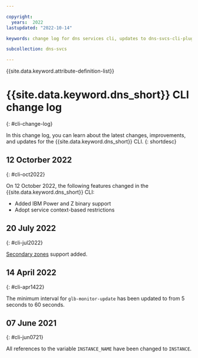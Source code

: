 ```yaml
---

copyright:
  years:  2022
lastupdated: "2022-10-14"

keywords: change log for dns services cli, updates to dns-svcs-cli-plugin

subcollection: dns-svcs

---
```


{{site.data.keyword.attribute-definition-list}}


# {{site.data.keyword.dns_short}} CLI change log
{: #cli-change-log}

In this change log, you can learn about the latest changes, improvements, and updates for the {{site.data.keyword.dns_short}} CLI.
{: shortdesc}

## 12 Octorber 2022
{: #cli-oct2022}

On 12 October 2022, the following features changed in the {{site.data.keyword.dns_short}} CLI:
- Added IBM Power and Z binary support
- Adopt service context-based restrictions

## 20 July 2022
{: #cli-jul2022}

[Secondary zones](/docs/dns-svcs?topic=dns-svcs-cli-plugin-dns-services-cli-commands#secondary-zones) support added.

## 14 April 2022
{: #cli-apr1422}

The minimum interval for `glb-monitor-update` has been updated to from 5 seconds to 60 seconds.

## 07 June 2021
{: #cli-jun0721}

All references to the variable `INSTANCE_NAME` have been changed to `INSTANCE`.
